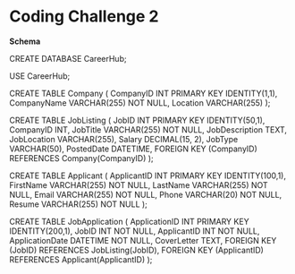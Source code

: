 # Coding Challenge 2
**Schema**

CREATE DATABASE CareerHub;

USE CareerHub;

CREATE TABLE Company (
CompanyID INT PRIMARY KEY IDENTITY(1,1),
CompanyName VARCHAR(255) NOT NULL,
Location VARCHAR(255)
);

CREATE TABLE JobListing (
JobID INT PRIMARY KEY IDENTITY(50,1),
CompanyID INT,
JobTitle VARCHAR(255) NOT NULL,
JobDescription TEXT,
JobLocation VARCHAR(255),
Salary DECIMAL(15, 2),
JobType VARCHAR(50),
PostedDate DATETIME,
FOREIGN KEY (CompanyID) REFERENCES Company(CompanyID)
);

CREATE TABLE Applicant (
ApplicantID INT PRIMARY KEY IDENTITY(100,1),
FirstName VARCHAR(255) NOT NULL,
LastName VARCHAR(255) NOT NULL,
Email VARCHAR(255) NOT NULL,
Phone VARCHAR(20) NOT NULL,
Resume VARCHAR(255) NOT NULL
);

CREATE TABLE JobApplication (
ApplicationID INT PRIMARY KEY IDENTITY(200,1),
JobID INT NOT NULL,
ApplicantID INT NOT NULL,
ApplicationDate DATETIME NOT NULL,
CoverLetter TEXT,
FOREIGN KEY (JobID) REFERENCES JobListing(JobID),
FOREIGN KEY (ApplicantID) REFERENCES Applicant(ApplicantID)
);
